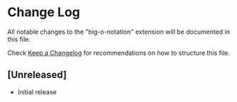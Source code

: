 # Change Log

All notable changes to the "big-o-notation" extension will be documented in this file.

Check [Keep a Changelog](http://keepachangelog.com/) for recommendations on how to structure this file.

## [Unreleased]

- Initial release
